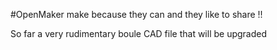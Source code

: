 #OpenMaker make because they can and they like to share !!


So far a very rudimentary boule CAD file that will be upgraded
